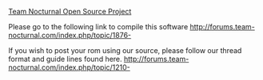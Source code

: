 [Team Nocturnal Open Source Project](team-nocturnal.com)

Please go to the following link to compile this software http://forums.team-nocturnal.com/index.php/topic/1876-


If you wish to post your rom using our source, please follow our thread format and guide lines found here. http://forums.team-nocturnal.com/index.php/topic/1210-
